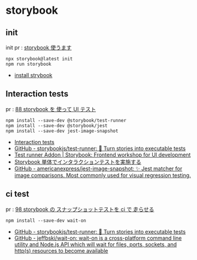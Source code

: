 # storybook

## init

init pr : [storybook 使うます](https://github.com/s-xix98/trc-prot/pull/40)

```shell
npx storybook@latest init
npm run storybook
```

- [install strybook](https://storybook.js.org/docs/react/get-started/install)

## Interaction tests

pr : [88 storybook を 使って UI テスト](https://github.com/s-xix98/trc-prot/pull/89)

```shell
npm install --save-dev @storybook/test-runner
npm install --save-dev @storybook/jest
npm install --save-dev jest-image-snapshot
```

- [Interaction tests](https://storybook.js.org/docs/react/writing-tests/interaction-testing)
- [GitHub - storybookjs/test-runner: 🚕 Turn stories into executable tests](https://github.com/storybookjs/test-runner)
- [Test runner Addon | Storybook: Frontend workshop for UI development](https://storybook.js.org/addons/@storybook/test-runner)
- [Storybook 単体でインタラクションテストを実施する](https://zenn.dev/azukiazusa/articles/storybook-interaction-testing)
- [GitHub - americanexpress/jest-image-snapshot: ✨ Jest matcher for image comparisons. Most commonly used for visual regression testing.](https://github.com/americanexpress/jest-image-snapshot)

## ci test

pr : [98 storybook の スナップショットテストを ci で 走らせる](https://github.com/s-xix98/trc-prot/pull/99)

```shell
npm install --save-dev wait-on
```

- [GitHub - storybookjs/test-runner: 🚕 Turn stories into executable tests](https://github.com/storybookjs/test-runner)
- [GitHub - jeffbski/wait-on: wait-on is a cross-platform command line utility and Node.js API which will wait for files, ports, sockets, and http(s) resources to become available](https://github.com/jeffbski/wait-on)
